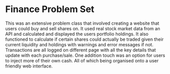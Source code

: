 # Finance Problem Set
This was an extensive problem class that involved creating a website that users could buy and sell shares on. It used real stock market data from an API and calculated and displayed the users portfolio holdings. It also functioned to calculate if certain shares could actually be traded given their current liquidity and holdings with warnings and error messages if not. Transactions are all logged on different page with all the key details that update with each purchase/sale. One addition touch was an option for users to inject more of their own cash. All of which being organised onto a user friendly web interface.  
